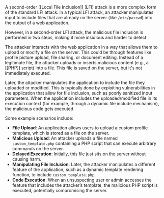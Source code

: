 A second-order [[Local File Inclusion]] (LFI) attack is a more complex form of the standard LFI attack. In a typical LFI attack, an attacker manipulates input to include files that are already on the server (like `/etc/passwd`) into the output of a web application. 

However, in a second-order LFI attack, the malicious file inclusion is performed in two steps, making it more insidious and harder to detect.

The attacker interacts with the web application in a way that allows them to upload or modify a file on the server. This could be through features like profile picture upload, file sharing, or document editing. Instead of a legitimate file, the attacker uploads or inserts malicious content (e.g., a [[PHP]] script) into a file. This file is saved on the server, but it's not immediately executed.

Later, the attacker manipulates the application to include the file they uploaded or modified. This is typically done by exploiting vulnerabilities in the application that allow for file inclusion, such as poorly sanitized input parameters. When the application includes the uploaded/modified file in its execution context (for example, through a dynamic file include mechanism), the malicious code gets executed.

Some example scenarios include:

- **File Upload**: An application allows users to upload a custom profile template, which is stored as a file on the server.
- **Malicious Upload**: An attacker uploads a file named `custom_template.php` containing a PHP script that can execute arbitrary commands on the server.
- **Delayed Execution**: Initially, this file just sits on the server without causing harm.
- **Manipulating File Inclusion**: Later, the attacker manipulates a different feature of the application, such as a dynamic template rendering function, to include `custom_template.php`.
- **Code Execution**: When an unsuspecting user or admin accesses the feature that includes the attacker’s template, the malicious PHP script is executed, potentially compromising the server.